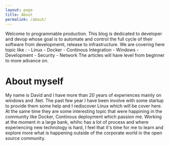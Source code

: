 ```yaml
---
layout: page
title: About
permalink: /about/
---
```


Welcome to programmable production. This blog is dedicated to developer and devop whose goal is to automate and control the full cycle of their software from developmemt, release to infrastructure. We are covering here topic like :
    - Linux
    - Docker
    - Continous Integration
    - Windows
    - Development
    - Security
    - Network
The articles will have level from beginner to more advance on.

# About myself
My name is David and I have more than 20 years of experiences mainly on windows and .Net. The past few year I have been involve with some startup to provide them some help and I rediscover Linux which will be cover here. At the same time they are some interesting topic that were happining in the community like Docker, Continous deployment which passion me.
Working at the moment in a large bank, whihc has a lot of process and where experiencing new technology is hard, I feel that it's time for me to learn and explore more what is happening outside of the corporate world in the open source community.
